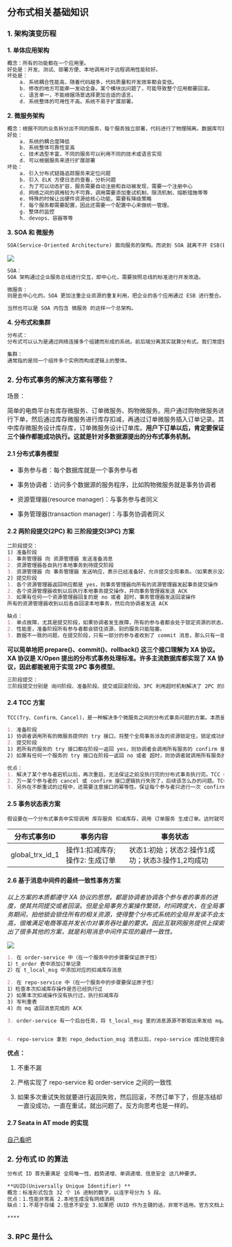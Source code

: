 ## 分布式相关基础知识

### 1. 架构演变历程

**1. 单体应用架构**

```markdown
概念：所有的功能都在一个应用里。
好处是：开发、测试、部署方便、本地调用对于远程调用性能较好。
坏处是：
    a. 系统耦合性能高，随着代码越多，代码质量和开发效率都会变低。
    b. 修改的地方可能牵一发动全身。某个模块出问题了，可能导致整个应用都要回滚。
    c. 语言单一，不能根据场景选择更加合适的语言。
    d. 系统整体的可用性不高。系统不易于扩展部署。
```

**2. 微服务架构**

```markdown
概念：根据不同的业务拆分出不同的服务，每个服务独立部署，代码进行了物理隔离。数据库可能也拆分出来，每个服务维护的是自己的数据库。数据库之间的数据通过接口传递。
好处：
    a. 系统的耦合度降低
    b. 系统整体可靠性变高
    c. 技术选型丰富，不同的服务可以利用不同的技术或语言实现
    d. 可以根据服务来进行扩展部署
坏处：
    a. 引入分布式链路追踪服务来定位问题
    b. 引入 ELK 方便日志的查看，分析问题
    c. 为了可以动态扩容，服务需要自动注册和自动被发现，需要一个注册中心
    d. 网络之间的调用较为不可靠，调用需要添加重试机制，限流机制，熔断措施等等
    e. 特殊的时候让出硬件资源给核心功能，需要有降级策略
    f. 每个服务都需要配置，因此还需要一个配置中心来做统一管理。
    g. 整体的监控
    h. devops、容器等等
```

**3. SOA 和 微服务**

```markdown
SOA(Service-Oriented Architecture) 面向服务的架构。而说到 SOA 就离不开 ESB(Enterprise Service Bus) SOA 和 微服务 一样都是面向服务的。
```

![](/Users/cqj/project/private/leetcode-practice/statics/soa_architecture.jpg)

```markdown
SOA：
SOA 架构通过企业服务总线进行交互，即中心化，需要按照总线的标准进行开发改造。

微服务：
则是去中心化的。SOA 更加注重企业资源的重复利用，把企业的各个应用通过 ESB 进行整合。微服务注重的是应用级别的服务划分，使得应用内服务边界清晰，易扩展。

当然也可以是 SOA 内包含 微服务 的这样一个总架构。
```

**4. 分布式和集群**

```markdown
分布式：
分布式可以认为是通过网络连接多个组建而形成的系统。前后端分离其实就算分布式。我们常提到的分布式是指不同的组件通过协作构成的系统。

集群：
通常指的是同一个组件多个实例而构成逻辑上的整体。
```

### 2. 分布式事务的解决方案有哪些？

场景：

简单的电商平台有库存微服务、订单微服务、购物微服务。用户通过购物微服务进行下单，然后通过库存微服务进行库存扣减，再通过订单微服务插入订单记录。其中库存微服务设计库存库，订单微服务设计订单库。**用户下订单以后，肯定要保证三个操作都能成功执行。这就是针对多数据源提出的分布式事务机制。**

#### 2.1 分布式事务模型

+ 事务参与者：每个数据库就是一个事务参与者

+ 事务协调者：访问多个数据源的服务程序，比如购物微服务就是事务协调者

+ 资源管理器(resource manager)：与事务参与者同义

+ 事务管理器(transaction manager)：与事务协调者同义

#### 2.2 两阶段提交(2PC) 和 三阶段提交(3PC) 方案

```markdown
二阶段提交：
1) 准备阶段
1. 事务管理器 向 资源管理器 发送准备消息
2. 资源管理器各自执行本地事务到待提交阶段
3. 资源管理器 向 事务管理器 发送响应，表示已经准备好，允许提交全局事务。（如果表示没准备好，可能是因为无法拿到所需的本地资源，因为被其他的本地事务锁住了，或者超时）
2) 提交阶段
1. 各个资源管理器返回响应都是 yes，则事务管理器向所有的资源管理器发起事务提交操作
2. 各个资源管理器收到以后执行本地事务提交操作，并向事务管理器发送 ACK
3. 如果有任何一个资源管理器回复的是 no 或者 超时，事务管理器发送回滚操作
所有的资源管理器收到以后各自回滚本地事务，然后向协调者发送 ACK

缺点：
1. 单点故障，尤其是提交阶段，如果协调者发生故障，所有的参与者都会处于锁定资源的状态，无法下行。如果协调者宕机了，即使再重新选举一个，它也不知道这个事务是否已经被提交了。
2. 性能差，准备阶段所有参与者都会锁住资源，别的服务只能阻塞。
3. 数据不一致的问题，在提交阶段，只有一部分的参与者收到了 commit 消息，那么只有一部分参与者提交成功。另一部分参与者还在阻塞状态。这时候分布式系统就会出现数据不一致的情况了。
```

**可以简单地把 prepare()、commit()、rollback() 这三个接口理解为 XA 协议。XA 协议是 X/Open 提出的分布式事务处理标准。许多主流数据库都实现了 XA 协议，因此都能被用于实现 2PC 事务模型**。

```markdown
三阶段提交：
三阶段提交分别是 询问阶段、准备阶段、提交或回滚阶段。3PC 利用超时机制解决了 2PC 的同步阻塞问题，避免了资源被永久的锁定，但是同样无法应对类似宕机的问题，只是出现多数据源中数据不一致的问题的概率更加小罢了。
```

#### 2.4 TCC 方案

```markdown
TCC(Try、Confirm、Cancel)，是一种解决多个微服务之间的分布式事务问题的方案。本质是一个应用层面的 2PC, 同样可以分为两个阶段。是由支付宝团队提出的，被广泛地应用于金融系统中。比如说我们买币，部分金额会先被冻结，由此猜想，这个就是 TCC 的第一个阶段。

1. 准备阶段
1) 协调者调用所有的微服务提供的 try 接口，将整个全局事务涉及的资源锁定住，锁定成功的话，try 接口向协调者返回 yes。
2. 提交阶段
1) 若所有的服务的 try 接口都在阶段一返回 yes，则协调者会调用所有服务的 confirm 接口，然后各个服务进行事务提交
2) 如果有任何一个服务的 try 接口在阶段一返回 no 或者 超时，则协调者就调用所有服务的 cancel 接口

优点：
1. 解决了某个参与者宕机以后，再次重启，无法保证之前没执行完的分布式事务执行完。TCC 框架需要记录一些分布式事务的活动日志的，保存分布式事务运行的各个阶段和状态。
2. 万一某个参与者的 cancel 或 confirm 接口逻辑执行失败了，后续该怎么办的问题。TCC 框架会一直进行重试，直到 confirm 或 cancel 接口都返回 ACK。
3. 另外在不断重试的过程中，还需要注意接口的幂等性。保证每个参与者只进行一次 confirm 或 cancel。
```

#### 2.5 事务状态表方案

```markdown
假设要在一个分布式事务中实现调用 库存服务 扣减库存，调用 订单服务 生成订单。这时就可以维护一张如下的事务状态表。初始状态为1，然后每成功调用一个服务就更新一次状态，最后所有的服务都调用成功，状态更新到3。哪一步没成功就一直重试，如果事务状态置为 error，告警，人工介入干预。每个服务的接口都需要根据全局的分布式 ID 做幂等。
```

| 分布式事务ID         | 事务内容                | 事务状态                          |
| --------------- | ------------------- | ----------------------------- |
| global_trx_id_1 | 操作1:扣减库存; 操作2: 生成订单 | 状态1:初始；状态2:操作1成功；状态3:操作1,2均成功 |

#### 2.6 基于消息中间件的最终一致性事务方案

*以上方案的本质都遵守 XA 协议的思想，都是协调者协调各个参与者的事务的进度，使其共同提交或者回滚。但是全局事务方案操作繁琐，时间跨度大，在全局事务期间，拍他锁会锁住所有的相关资源，使得整个分布式系统的全局并发读不会太高，很难满足电商等高并发长巾对事务吞吐量的要求。因此互联网服务提供上探索出了很多其他的方案，就是利用消息中间件实现的最终一致性。*

![](/Users/cqj/project/private/leetcode-practice/statics/mq_lock.jpg)

```markdown
1. 在 order-service 中（在一个服务中的步骤要保证原子性）
1）t_order 表中添加订单记录
2）在 t_local_msg 中添加对应的扣减库存消息

2. 在 repo-service 中（在一个服务中的步骤要保证原子性）
1）检查本次扣减库存操作是否已经执行过
2) 如果本次扣减操作没有执行过，执行扣减库存
3) 写判重表
4) 向 mq 返回消息完成的 ACK

3. order-service 有一个后台任务，将 t_local_msg 里的消息源源不断取出来发给 mq。得到 mq 的 ACK 以后，在本地的 t_local_msg 表中删除这条记录。另外保证消息发送到 mq 里面是有序的就行。


4. repo-service 拿到 repo_deduction_msg 消息以后，repo-service 成功处理完会向 mq 响应 ACK，mq 收到这个 ACK 才会认为 repo-service 成功处理了。否则就重复推送。repo-service 要做幂等性处理。可能是在 repo-service 中维护了一张判重表，成功处理过的消息 ID 就不再处理了。
```

**优点：**

1. 不重不漏

2. 严格实现了 repo-service 和 order-service 之间的一致性

3. 如果多次重试失败就要进行返回失败，然后回滚，不然订单下了，但是冻结却一直没成功，一直在重试，就出问题了。反方向思考也是一样的。

#### 2.7 Seata in AT mode 的实现

[自己看吧](https://mp.weixin.qq.com/s/ujRRtdLOeKEHsHrtDRNXGA)

### 2. 分布式 ID 的算法

```markdown
分布式 ID 首先要满足 全局唯一性、趋势递增、单调递增、信息安全 这几种要求。

**UUID(Universally Unique Identifier) **
概念：标准形式包含 32 个 16 进制的数字，以连字号分为 5 段。
优点：1.性能非常高 2.本地生成没有网络消耗
缺点：1.不易于存储 2.信息不安全 3.如果把 UUID 作为主键的话，非常不适用。官方文档上明确定义越短越好，36 个字符的 UUID 不符合要求。

****
```

### 3. RPC 是什么
